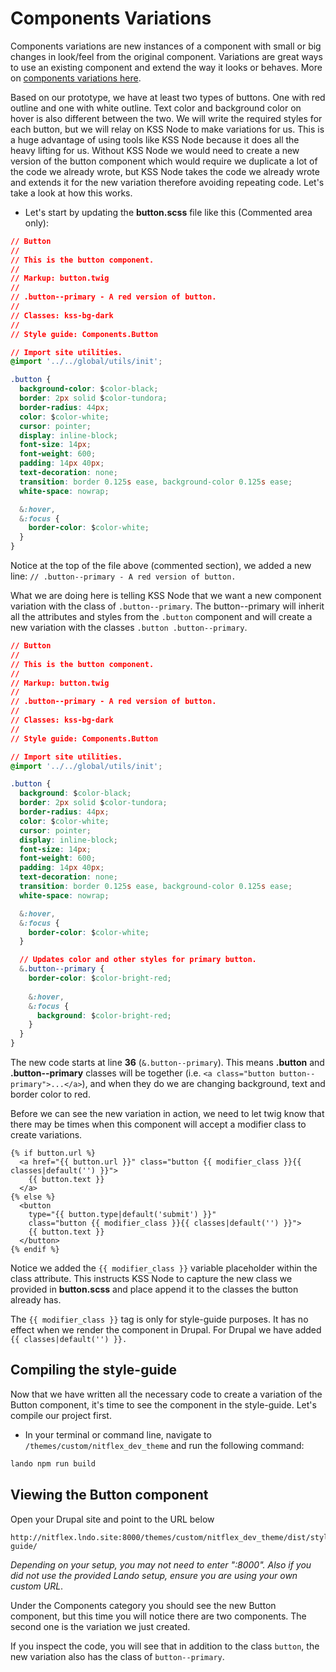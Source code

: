 # Components Variations

Components variations are new instances of a component with small or big changes in look/feel from the original component. Variations are great ways to use an existing component and extend the way it looks or behaves. More on [components variations here](http://bradfrost.com/blog/post/pattern-variations/).

Based on our prototype, we have at least two types of buttons. One with red outline and one with white outline. Text color and background color on hover is also different between the two. We will write the required styles for each button, but we will relay on KSS Node to make variations for us. This is a huge advantage of using tools like KSS Node because it does all the heavy lifting for us. Without KSS Node we would need to create a new version of the button component which would require we duplicate a lot of the code we already wrote, but KSS Node takes the code we already wrote and extends it for the new variation therefore avoiding repeating code. Let's take a look at how this works.

* Let's start by updating the **button.scss** file like this \(Commented area only\):

```css
// Button
//
// This is the button component.
//
// Markup: button.twig
//
// .button--primary - A red version of button.
//
// Classes: kss-bg-dark
//
// Style guide: Components.Button

// Import site utilities.
@import '../../global/utils/init';

.button {
  background-color: $color-black;
  border: 2px solid $color-tundora;
  border-radius: 44px;
  color: $color-white;
  cursor: pointer;
  display: inline-block;
  font-size: 14px;
  font-weight: 600;
  padding: 14px 40px;
  text-decoration: none;
  transition: border 0.125s ease, background-color 0.125s ease;
  white-space: nowrap;

  &:hover,
  &:focus {
    border-color: $color-white;
  }
}
```

Notice at the top of the file above \(commented section\), we added a new line: `// .button--primary - A red version of button.`

What we are doing here is telling KSS Node that we want a new component variation with the class of `.button--primary`. The button--primary will inherit all the attributes and styles from the `.button` component and will create a new variation with the classes `.button .button--primary`.

```css
// Button
//
// This is the button component.
//
// Markup: button.twig
//
// .button--primary - A red version of button.
//
// Classes: kss-bg-dark
//
// Style guide: Components.Button

// Import site utilities.
@import '../../global/utils/init';

.button {
  background: $color-black;
  border: 2px solid $color-tundora;
  border-radius: 44px;
  color: $color-white;
  cursor: pointer;
  display: inline-block;
  font-size: 14px;
  font-weight: 600;
  padding: 14px 40px;
  text-decoration: none;
  transition: border 0.125s ease, background-color 0.125s ease;
  white-space: nowrap;

  &:hover,
  &:focus {
    border-color: $color-white;
  }

  // Updates color and other styles for primary button.
  &.button--primary {
    border-color: $color-bright-red;
​
    &:hover,
    &:focus {
      background: $color-bright-red;
    }
  }
}
```

The new code starts at line **36** \(`&.button--primary`\). This means **.button** and **.button--primary** classes will be together \(i.e. `<a class="button button--primary">...</a>`\), and when they do we are changing background, text and border color to red.

Before we can see the new variation in action, we need to let twig know that there may be times when this component will accept a modifier class to create variations.

```text
{% if button.url %}
  <a href="{{ button.url }}" class="button {{ modifier_class }}{{ classes|default('') }}">
    {{ button.text }}
  </a>
{% else %}
  <button
    type="{{ button.type|default('submit') }}"
    class="button {{ modifier_class }}{{ classes|default('') }}">
    {{ button.text }}
  </button>
{% endif %}
```

Notice we added the `{{ modifier_class }}` variable placeholder within the class attribute. This instructs KSS Node to capture the new class we provided in **button.scss** and place append it to the classes the button already has.

The `{{ modifier_class }}` tag is only for style-guide purposes. It has no effect when we render the component in Drupal. For Drupal we have added `{{ classes|default('') }}.`

## Compiling the style-guide

Now that we have written all the necessary code to create a variation of the Button component, it's time to see the component in the style-guide. Let's compile our project first.

* In your terminal or command line, navigate to `/themes/custom/nitflex_dev_theme` and run the following command:

```bash
lando npm run build
```

## Viewing the Button component

Open your Drupal site and point to the URL below

```text
http://nitflex.lndo.site:8000/themes/custom/nitflex_dev_theme/dist/style-guide/
```

_Depending on your setup, you may not need to enter ":8000". Also if you did not use the provided Lando setup, ensure you are using your own custom URL_.

Under the Components category you should see the new Button component, but this time you will notice there are two components. The second one is the variation we just created.

If you inspect the code, you will see that in addition to the class `button`, the new variation also has the class of `button--primary`.

